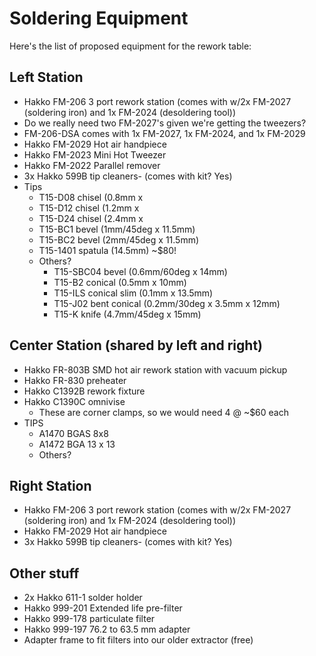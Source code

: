 # Soldering Equipment

Here's the list of proposed equipment for the rework table:

## Left Station

 -  Hakko FM-206 3 port rework station (comes with w/2x FM-2027 (soldering iron) and 1x FM-2024 (desoldering tool))
   - Do we really need two FM-2027's given we're getting the tweezers?
   - FM-206-DSA comes with 1x FM-2027, 1x FM-2024, and 1x FM-2029 
 - Hakko FM-2029 Hot air handpiece
 -  Hakko FM-2023 Mini Hot Tweezer
 -  Hakko FM-2022 Parallel remover
 - 3x Hakko 599B tip cleaners- (comes with kit? Yes)
 - Tips
   - T15-D08 chisel (0.8mm x 
   - T15-D12 chisel (1.2mm x 
   - T15-D24 chisel (2.4mm x 
   - T15-BC1 bevel (1mm/45deg x 11.5mm)
   - T15-BC2 bevel (2mm/45deg x 11.5mm)
   - T15-1401 spatula  (14.5mm) ~$80!
   - Others?
     - T15-SBC04 bevel (0.6mm/60deg x 14mm)
     - T15-B2 conical (0.5mm x 10mm)
     - T15-ILS conical slim (0.1mm x 13.5mm)
     - T15-J02 bent conical (0.2mm/30deg x 3.5mm x 12mm)
     - T15-K knife (4.7mm/45deg x 15mm)

## Center Station (shared by left and right)

 - Hakko FR-803B SMD hot air rework station with vacuum pickup
 - Hakko FR-830 preheater
 - Hakko C1392B rework fixture
 - Hakko C1390C omnivise
   - These are corner clamps, so we would need 4 @ ~$60 each
 - TIPS
   - A1470 BGAS 8x8
   - A1472 BGA 13 x 13
   - Others?

## Right Station

 - Hakko FM-206 3 port rework station (comes with w/2x FM-2027 (soldering iron) and 1x FM-2024 (desoldering tool))
 - Hakko FM-2029 Hot air handpiece
 - 3x Hakko 599B tip cleaners- (comes with kit? Yes)

## Other stuff

 - 2x Hakko 611-1 solder holder
 - Hakko 999-201 Extended life pre-filter
 - Hakko 999-178 particulate filter
 - Hakko 999-197 76.2 to 63.5 mm adapter 
 - Adapter frame to fit filters into our older extractor (free)